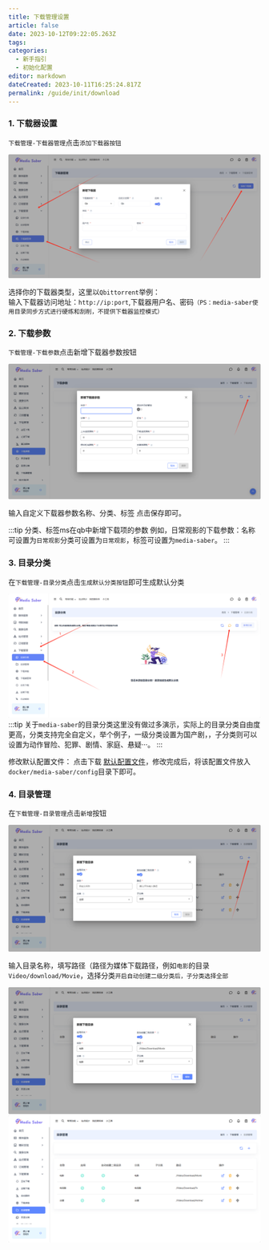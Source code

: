 ```yaml
---
title: 下载管理设置
article: false
date: 2023-10-12T09:22:05.263Z
tags:
categories: 
  - 新手指引
  - 初始化配置
editor: markdown
dateCreated: 2023-10-11T16:25:24.817Z
permalink: /guide/init/download
---
```


### 1. 下载器设置

`下载管理-下载器管理`点击`添加下载器按钮`

![0301.jpg](./images/0301.png)

选择你的下载器类型，这里以`Qbittorrent`举例：<br>
输入下载器访问地址：`http://ip:port`,下载器用户名、密码`（PS：media-saber使用目录同步方式进行硬练和刮削，不提供下载器监控模式）`

### 2. 下载参数

`下载管理-下载参数`点击新增下载器参数按钮

![0302.jpg](./images/0302.png)

输入自定义下载器参数名称、分类、标签 点击保存即可。

:::tip
分类、标签ms在qb中新增下载项的参数
例如，日常观影的下载参数：名称可设置为`日常观影`分类可设置为`日常观影`，标签可设置为`media-saber`。
:::

### 3. 目录分类

在`下载管理-目录分类`点击`生成默认分类按钮`即可生成默认分类

![0303.jpg](./images/0303.png)
:::tip
关于`media-saber`的目录分类这里没有做过多演示，实际上的目录分类自由度更高，分类支持完全自定义，举个例子，一级分类设置为国产剧，，子分类则可以设置为动作冒险、犯罪、剧情、家庭、悬疑···。
:::

修改默认配置文件：
点击下载
[默认配置文件](/docs/01.新手指引/04.初始化配置/default_categories.yaml)，修改完成后，将该配置文件放入`docker/media-saber/config`目录下即可。

### 4. 目录管理

在`下载管理-目录管理`点击`新增`按钮

![0304.jpg](./images/0304.png)

输入目录名称，填写路径（路径为媒体下载路径，例如`电影`的目录`Video/download/Movie`，选择分类`开启自动创建二级分类后，子分类选择全部`

![0305.jpg](./images/0305.png)
![0306.jpg](./images/0306.png)